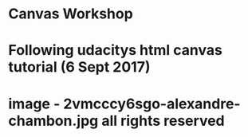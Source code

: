 # Canvas Workshop

# Following udacitys html canvas tutorial (6 Sept 2017)

# image - 2vmcccy6sgo-alexandre-chambon.jpg all rights reserved
